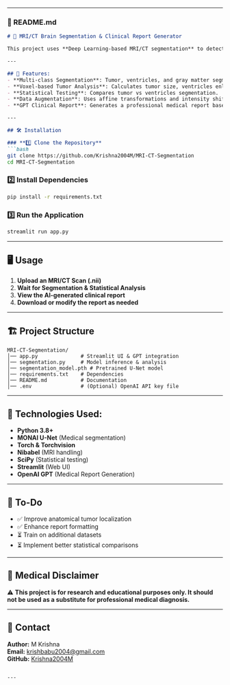 
---

### **📜 README.md**
```md
# 🧠 MRI/CT Brain Segmentation & Clinical Report Generator

This project uses **Deep Learning-based MRI/CT segmentation** to detect brain tumors, ventricles, and gray matter, followed by **GPT-powered clinical report generation**.  

---

## 🚀 Features:
- **Multi-class Segmentation**: Tumor, ventricles, and gray matter segmentation using **MONAI U-Net**.
- **Voxel-based Tumor Analysis**: Calculates tumor size, ventricles enlargement, and gray matter condition.
- **Statistical Testing**: Compares tumor vs ventricles segmentation.
- **Data Augmentation**: Uses affine transformations and intensity shifts for model robustness.
- **GPT Clinical Report**: Generates a professional medical report based on segmentation findings.

---

## 🛠 Installation

### **1️⃣ Clone the Repository**
```bash
git clone https://github.com/Krishna2004M/MRI-CT-Segmentation
cd MRI-CT-Segmentation
```

### **2️⃣ Install Dependencies**
```bash
pip install -r requirements.txt
```

### **3️⃣ Run the Application**
```bash
streamlit run app.py
```

---

## 🖥 Usage
1. **Upload an MRI/CT Scan (.nii)**
2. **Wait for Segmentation & Statistical Analysis**
3. **View the AI-generated clinical report**
4. **Download or modify the report as needed**

---

## 🏗 Project Structure
```
MRI-CT-Segmentation/
│── app.py              # Streamlit UI & GPT integration
│── segmentation.py     # Model inference & analysis
│── segmentation_model.pth # Pretrained U-Net model
│── requirements.txt    # Dependencies
│── README.md           # Documentation
│── .env                # (Optional) OpenAI API key file
```

---

## 🔬 Technologies Used:
- **Python 3.8+**
- **MONAI U-Net** (Medical segmentation)
- **Torch & Torchvision**
- **Nibabel** (MRI handling)
- **SciPy** (Statistical testing)
- **Streamlit** (Web UI)
- **OpenAI GPT** (Medical Report Generation)

---

## 📌 To-Do
- ✅ Improve anatomical tumor localization  
- ✅ Enhance report formatting  
- ⏳ Train on additional datasets  
- ⏳ Implement better statistical comparisons  

---

## 🏥 Medical Disclaimer
⚠️ **This project is for research and educational purposes only. It should not be used as a substitute for professional medical diagnosis.**  


---

## 📧 Contact
**Author:** M Krishna  
**Email:** krishbabu2004@gmail.com  
**GitHub:** [Krishna2004M](https://github.com/Krishna2004M/MRI-CT-Segmentation)
```

---

